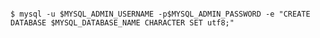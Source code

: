 <!-- usedin: [ _includes/_inlines/AddOns/common/database-backups/database-backups_mysql.md] -->

```

$ mysql -u $MYSQL_ADMIN_USERNAME -p$MYSQL_ADMIN_PASSWORD -e "CREATE DATABASE $MYSQL_DATABASE_NAME CHARACTER SET utf8;"

```
